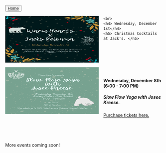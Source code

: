 <button type="button">[Home](index.md)</button>

<div class="event">
	<a hrefs="https://github.com/warmheartskelowna/warmheartskelowna.github.io/blob/main/imgs/Jacks.png" target="_blank">
	<img style="float: left; margin: 0px 15px 15px 0px;" src="imgs/Jacks.png" alt="Christmas Cocktails"
	     title="Christmas Cocktails at Jacks" width="300" height="150" /> </a>
		
	<br>
	<h4> Wednesday, December 1st</h4>
	<h5> Christmas Cocktails at Jack's. </h5>

</div>


<br>
<br>
<br>
<br>

<div class="event">
 <a hrefs="https://github.com/warmheartskelowna/warmheartskelowna.github.io/blob/main/imgs/SlowFlow.png" target="_blank">
<img style="float: left; margin: 0px 15px 15px 0px;" src="imgs/SlowFlow.png" alt="Slow Flow Yoga"
	title="Slow Flow Yoga Class with Josee Kreese" width="300" height="150" />
	</a>
	<br>
	<h4> Wednesday, December 8th (6:00 - 7:00 PM) </h4>
	<h5> Slow Flow Yoga with Josee Kreese.</h5>
	<!-- <a hrefs="https://www.eventbrite.ca/e/copy-of-slow-flow-yoga-with-josee-tickets-216077612957" target="_blank">Purchase tickets online.</a> -->

</div>

[Purchase tickets here.](https://www.eventbrite.ca/e/slow-flow-yoga-with-josee-tickets-216055978247)

<br>
<br>
<br>

More events coming soon!
